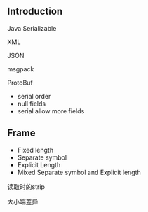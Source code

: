 ## Introduction



Java Serializable


XML


JSON



msgpack


ProtoBuf


- serial order
- null fields
- serial allow more fields

## Frame

- Fixed length
- Separate symbol
- Explicit Length
- Mixed Separate symbol and Explicit length


读取时的strip

大小端差异